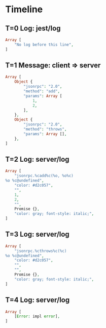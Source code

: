 # Timeline

## T=0 Log: jest/log

```php
Array [
    "No log before this line",
]
```

## T=1 Message: client => server

```php
Array [
    Object {
        "jsonrpc": "2.0",
        "method": "add",
        "params": Array [
            1,
            2,
        ],
    },
    Object {
        "jsonrpc": "2.0",
        "method": "throws",
        "params": Array [],
    },
]
```

## T=2 Log: server/log

```php
Array [
    "jsonrpc.%cadd%c(%o, %o%c)
%o %c@undefined",
    "color: #d2c057",
    "",
    1,
    2,
    "",
    Promise {},
    "color: gray; font-style: italic;",
]
```

## T=3 Log: server/log

```php
Array [
    "jsonrpc.%cthrows%c(%c)
%o %c@undefined",
    "color: #d2c057",
    "",
    "",
    Promise {},
    "color: gray; font-style: italic;",
]
```

## T=4 Log: server/log

```php
Array [
    [Error: impl error],
]
```
